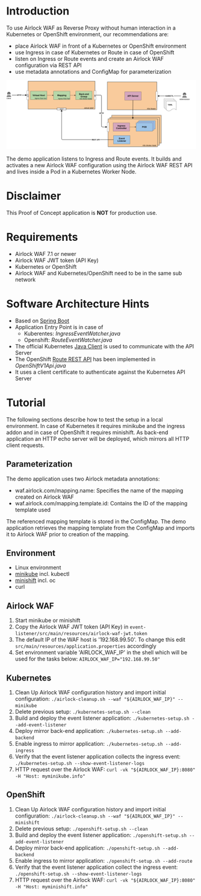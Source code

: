# Introduction
To use Airlock WAF as Reverse Proxy without human interaction in a Kubernetes or OpenShift environment, our recommendations are:
* place Airlock WAF in front of a Kubernetes or OpenShift environment
* use Ingress in case of Kubernetes or Route in case of OpenShift
* listen on Ingress or Route events and create an Airlock WAF configuration via REST API
* use metadata annotations and ConfigMap for parameterization

![Blueprint](docs/blueprint.png)


The demo application listens to Ingress and Route events. It builds and activates a new 
Airlock WAF configuration using the Airlock WAF REST API and lives inside a Pod in a Kubernetes Worker Node.

# Disclaimer
This Proof of Concept application is **NOT** for production use.

# Requirements
* Airlock WAF 7.1 or newer
* Airlock WAF JWT token (API Key)
* Kubernetes or OpenShift
* Airlock WAF and Kubernetes/OpenShift need to be in the same sub network

# Software Architecture Hints
* Based on [Spring Boot](https://spring.io/projects/spring-boot)
* Application Entry Point is in case of
    * Kuberentes: _IngressEventWatcher.java_
    * Openshift: _RouteEventWatcher.java_
* The official Kubernetes [Java Client](https://github.com/kubernetes-client/java) is used to communicate with the API Server
* The OpenShift [Route REST API](https://docs.openshift.com/container-platform/3.7/rest_api/apis-route.openshift.io/v1.Route.html) 
has been implemented in _OpenShiftV1Api.java_
* It uses a client certificate to authenticate against the Kubernetes API Server

# Tutorial
The following sections describe how to test the setup in a local environment. In case of Kubernetes 
it requires minikube and the ingress addon and in case of OpenShift it requires minishift. As back-end application an
HTTP echo server will be deployed, which mirrors all HTTP client requests.

## Parameterization
The demo application uses two Airlock metadata annotations:
* waf.airlock.com/mapping.name: Specifies the name of the mapping created on Airlock WAF
* waf.airlock.com/mapping.template.id: Contains the ID of the mapping template used

The referenced mapping template is stored in the ConfigMap. The demo application retrieves the mapping template from the ConfigMap and imports it to Airlock WAF prior to creation of the mapping.


## Environment
* Linux environment
* [minikube](https://kubernetes.io/docs/tasks/tools/install-minikube/) incl. kubectl
* [minishift](https://docs.okd.io/latest/minishift/getting-started/installing.html) incl. oc
* curl

## Airlock WAF
1. Start minikube or minishift
1. Copy the Airlock WAF JWT token (API Key) in `event-listener/src/main/resources/airlock-waf-jwt.token`
1. The default IP of the WAF host is '192.168.99.50'. To change this edit `src/main/resources/application.properties` accordingly
1. Set environment variable 'AIRLOCK_WAF_IP' in the shell which will be used for the tasks below: `AIRLOCK_WAF_IP="192.168.99.50"`

## Kubernetes
1. Clean Up Airlock WAF configuration history and import initial configuration: `./airlock-cleanup.sh --waf "${AIRLOCK_WAF_IP}" --minikube`
1. Delete previous setup: `./kubernetes-setup.sh --clean`
1. Build and deploy the event listener application: `./kubernetes-setup.sh --add-event-listener`
1. Deploy mirror back-end application: `./kubernetes-setup.sh --add-backend`
1. Enable ingress to mirror application: `./kubernetes-setup.sh --add-ingress`
1. Verify that the event listener application collects the ingress event: `./kubernetes-setup.sh --show-event-listener-logs`
1. HTTP request over the Airlock WAF: `curl -vk "${AIRLOCK_WAF_IP}:8080" -H "Host: myminikube.info"`

## OpenShift
1. Clean Up Airlock WAF configuration history and import initial configuration: `./airlock-cleanup.sh --waf "${AIRLOCK_WAF_IP}" --minishift`
1. Delete previous setup: `./openshift-setup.sh --clean`
1. Build and deploy the event listener application: `./openshift-setup.sh --add-event-listener`
1. Deploy mirror back-end application: `./openshift-setup.sh --add-backend`
1. Enable ingress to mirror application: `./openshift-setup.sh --add-route`
1. Verify that the event listener application collect the ingress event: `./openshift-setup.sh --show-event-listener-logs`
1. HTTP request over the Airlock WAF: `curl -vk "${AIRLOCK_WAF_IP}:8080" -H "Host: myminishift.info"`
